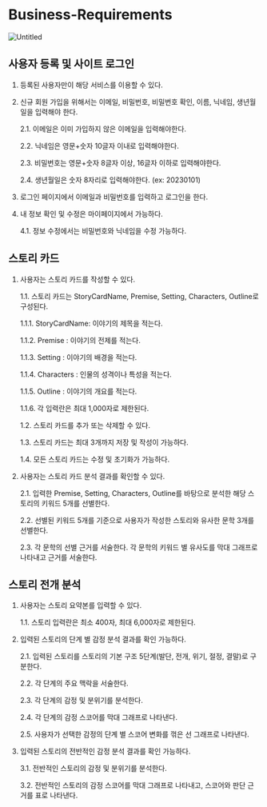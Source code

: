 # Business-Requirements
![Untitled](https://github.com/Team-CDP1-class/Business-Requirements/assets/82216606/72daccd6-07e6-49c9-9b92-3ed9e08ba68c)



## 사용자 등록 및 사이트 로그인

1. 등록된 사용자만이 해당 서비스를 이용할 수 있다.
2. 신규 회원 가입을 위해서는 이메일, 비밀번호, 비밀번호 확인, 이름, 닉네임, 생년월일을 입력해야 한다.
    
    2.1. 이메일은 이미 가입하지 않은 이메일을 입력해야한다.
    
    2.2. 닉네임은 영문+숫자 10글자 이내로 입력해야한다.
    
    2.3. 비밀번호는 영문+숫자 8글자 이상, 16글자 이하로 입력해야한다.
    
    2.4. 생년월일은 숫자 8자리로 입력해야한다. (ex: 20230101)
    
3. 로그인 페이지에서 이메일과 비밀번호를 입력하고 로그인을 한다.
4. 내 정보 확인 및 수정은 마이페이지에서 가능하다.
    
    4.1. 정보 수정에서는 비밀번호와 닉네임을 수정 가능하다.
    

## 스토리 카드

1. 사용자는 스토리 카드를 작성할 수 있다.
    
    1.1. 스토리 카드는 StoryCardName, Premise, Setting, Characters, Outline로 구성된다.
    
    1.1.1. StoryCardName: 이야기의 제목을 적는다.
    
    1.1.2. Premise : 이야기의 전제를 적는다.
    
    1.1.3. Setting : 이야기의 배경을 적는다.
    
    1.1.4. Characters : 인물의 성격이나 특성을 적는다.
    
    1.1.5. Outline : 이야기의 개요를 적는다.
    
    1.1.6. 각 입력란은 최대 1,000자로 제한된다.
    
    1.2. 스토리 카드를 추가 또는 삭제할 수 있다.
    
    1.3. 스토리 카드는 최대 3개까지 저장 및 작성이 가능하다.
    
    1.4. 모든 스토리 카드는 수정 및 초기화가 가능하다.
    
2. 사용자는 스토리 카드 분석 결과를 확인할 수 있다.
    
    2.1. 입력한 Premise, Setting, Characters, Outline를 바탕으로 분석한 해당 스토리의 키워드 5개를 선별한다.
    
    2.2. 선별된 키워드 5개를 기준으로 사용자가 작성한 스토리와 유사한 문학 3개를 선별한다.
    
    2.3. 각 문학의 선별 근거를 서술한다. 각 문학의 키워드 별 유사도를 막대 그래프로 나타내고 근거를 서술한다.
    

## 스토리 전개 분석

1. 사용자는 스토리 요약본를 입력할 수 있다.
    
    1.1. 스토리 입력란은 최소 400자, 최대 6,000자로 제한된다.
    
2. 입력된 스토리의 단계 별 감정 분석 결과를 확인 가능하다.
    
    2.1. 입력된 스토리를 스토리의 기본 구조 5단계(발단, 전개, 위기, 절정, 결말)로 구분한다. 
    
    2.2. 각 단계의 주요 맥락을 서술한다.
    
    2.3. 각 단계의 감정 및 분위기를 분석한다.
    
    2.4. 각 단계의 감정 스코어를 막대 그래프로 나타낸다.
    
    2.5. 사용자가 선택한 감정의 단계 별 스코어 변화를 꺾은 선 그래프로 나타낸다.
    
3. 입력된 스토리의 전반적인 감정 분석 결과를 확인 가능하다.  
    
    3.1. 전반적인 스토리의 감정 및 분위기를 분석한다.
    
    3.2. 전반적인 스토리의 감정 스코어를 막대 그래프로 나타내고, 스코어와 판단 근거를 표로 나타낸다.
